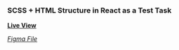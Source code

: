 ### SCSS + HTML Structure in  React as a Test Task 

**[Live View](https://gregorybai.github.io/chat-app/)**

*[Figma File](https://1drv.ms/u/s!As6o3VR2hIxQa94BiWfeG2mA_Fk?e=kSPLBR)*

